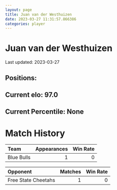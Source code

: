 ```yaml
---  
layout: page  
title: Juan van der Westhuizen  
date: 2023-03-27 11:31:57.866386  
categories: player  
---
```

# Juan van der Westhuizen


Last updated: 2023-03-27
## Positions: 

## Current elo: 97.0

## Current Percentile: None

# Match History


| Team       |   Appearances |   Win Rate |
|:-----------|--------------:|-----------:|
| Blue Bulls |             1 |          0 |

| Opponent            |   Matches |   Win Rate |
|:--------------------|----------:|-----------:|
| Free State Cheetahs |         1 |          0 |